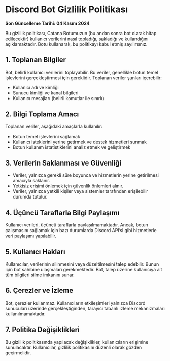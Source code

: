 # Discord Bot Gizlilik Politikası

**Son Güncelleme Tarihi: 04 Kasım 2024**

Bu gizlilik politikası, Catana Botumuzun (bu andan sonra bot olarak hitap edilecektir) kullanıcı verilerini nasıl topladığı, sakladığı ve kullandığını açıklamaktadır. Botu kullanarak, bu politikayı kabul etmiş sayılırsınız.

## 1. Toplanan Bilgiler
Bot, belirli kullanıcı verilerini toplayabilir. Bu veriler, genellikle botun temel işlevlerini gerçekleştirmesi için gereklidir. Toplanan veriler şunları içerebilir:
- Kullanıcı adı ve kimliği
- Sunucu kimliği ve kanal bilgileri
- Kullanıcı mesajları (belirli komutlar ile sınırlı)

## 2. Bilgi Toplama Amacı
Toplanan veriler, aşağıdaki amaçlarla kullanılır:
- Botun temel işlevlerini sağlamak
- Kullanıcı isteklerini yerine getirmek ve destek hizmetleri sunmak
- Botun kullanım istatistiklerini analiz etmek ve geliştirmek

## 3. Verilerin Saklanması ve Güvenliği
- Veriler, yalnızca gerekli süre boyunca ve hizmetlerin yerine getirilmesi amacıyla saklanır.
- Yetkisiz erişimi önlemek için güvenlik önlemleri alınır.
- Veriler, yalnızca yetkili kişiler veya sistemler tarafından erişilebilir durumda tutulur.

## 4. Üçüncü Taraflarla Bilgi Paylaşımı
Kullanıcı verileri, üçüncü taraflarla paylaşılmamaktadır. Ancak, botun çalışmasını sağlamak için bazı durumlarda Discord API’si gibi hizmetlerle veri paylaşımı yapılabilir.

## 5. Kullanıcı Hakları
Kullanıcılar, verilerinin silinmesini veya düzeltilmesini talep edebilir. Bunun için bot sahibine ulaşmaları gerekmektedir. Bot, talep üzerine kullanıcıya ait tüm bilgileri silme imkanını sunar.

## 6. Çerezler ve İzleme
Bot, çerezler kullanmaz. Kullanıcıların etkileşimleri yalnızca Discord sunucuları üzerinde gerçekleştiğinden, tarayıcı tabanlı izleme mekanizmaları kullanılmamaktadır.

## 7. Politika Değişiklikleri
Bu gizlilik politikasında yapılacak değişiklikler, kullanıcıların erişimine sunulacaktır. Kullanıcılar, gizlilik politikasını düzenli olarak gözden geçirmelidir.

